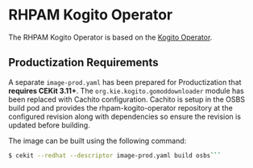 # RHPAM Kogito Operator

The RHPAM Kogito Operator is based on the [Kogito Operator](https://github.com/kiegroup/kogito-operator).

## Productization Requirements
A separate `image-prod.yaml` has been prepared for Productization that **requires CEKit 3.11+**. The `org.kie.kogito.gomoddownloader` module has been replaced with Cachito configuration. Cachito is setup in the OSBS build pod and provides the rhpam-kogito-operator repository at the configured revision along with dependencies so ensure the revision is updated before building.

The image can be built using the following command:

```bash
$ cekit --redhat --descriptor image-prod.yaml build osbs```

